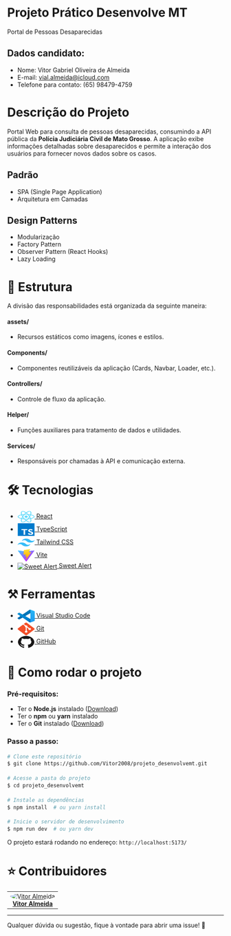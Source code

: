 # Projeto Prático Desenvolve MT
Portal de Pessoas Desaparecidas

## Dados candidato:
- Nome: Vitor Gabriel Oliveira de Almeida
- E-mail: vial.almeida@icloud.com
- Telefone para contato: (65) 98479-4759

# Descrição do Projeto
Portal Web para consulta de pessoas desaparecidas, consumindo a API pública da **Polícia Judiciária Civil de Mato Grosso**. A aplicação exibe informações detalhadas sobre desaparecidos e permite a interação dos usuários para fornecer novos dados sobre os casos.

## Padrão
- SPA (Single Page Application)
- Arquitetura em Camadas

## Design Patterns
- Modularização
- Factory Pattern
- Observer Pattern (React Hooks)
- Lazy Loading

# :open_file_folder: Estrutura
A divisão das responsabilidades está organizada da seguinte maneira:

#### assets/
- Recursos estáticos como imagens, ícones e estilos.

#### Components/
- Componentes reutilizáveis da aplicação (Cards, Navbar, Loader, etc.).

#### Controllers/
- Controle de fluxo da aplicação.

#### Helper/
- Funções auxiliares para tratamento de dados e utilidades.

#### Services/
- Responsáveis por chamadas à API e comunicação externa.


# :hammer_and_wrench: Tecnologias

- [<img align="center" alt="React" height="30" width="40" src="https://raw.githubusercontent.com/devicons/devicon/master/icons/react/react-original.svg"> React](https://react.dev/)
- [<img align="center" alt="TypeScript" height="30" width="40" src="https://raw.githubusercontent.com/devicons/devicon/master/icons/typescript/typescript-original.svg"> TypeScript](https://www.typescriptlang.org/)
- [<img align="center" alt="Tailwind" height="30" width="40" src="https://raw.githubusercontent.com/devicons/devicon/master/icons/tailwindcss/tailwindcss-original.svg"> Tailwind CSS](https://tailwindcss.com/)
- [<img align="center" alt="Vite" height="30" width="40" src="https://raw.githubusercontent.com/devicons/devicon/master/icons/vitejs/vitejs-original.svg"> Vite](https://vitejs.dev/)
- [<img align="center" alt="Sweet Alert" height="30" width="40" src="https://raw.githubusercontent.com/sweetalert2/sweetalert2/master/assets/swal2-logo.png"> Sweet Alert](https://sweetalert2.github.io/)


# :hammer_and_pick: Ferramentas

- [<img align="center" alt="VSCode" height="30" width="40" src="https://raw.githubusercontent.com/devicons/devicon/master/icons/vscode/vscode-original.svg"> Visual Studio Code](https://code.visualstudio.com/)
- [<img align="center" alt="Git" height="30" width="40" src="https://raw.githubusercontent.com/devicons/devicon/master/icons/git/git-original.svg"> Git](https://www.git.com/)
- [<img align="center" alt="GitHub" height="30" width="40" src="https://raw.githubusercontent.com/devicons/devicon/master/icons/github/github-original.svg"> GitHub](https://git-scm.com/)

# :rocket: Como rodar o projeto

### **Pré-requisitos:**
- Ter o **Node.js** instalado ([Download](https://nodejs.org/))
- Ter o **npm** ou **yarn** instalado
- Ter o **Git** instalado ([Download](https://git-scm.com/))

### **Passo a passo:**
```bash
# Clone este repositório
$ git clone https://github.com/Vitor2008/projeto_desenvolvemt.git

# Acesse a pasta do projeto
$ cd projeto_desenvolvemt

# Instale as dependências
$ npm install  # ou yarn install

# Inicie o servidor de desenvolvimento
$ npm run dev  # ou yarn dev
```

O projeto estará rodando no endereço: `http://localhost:5173/`

# :star: Contribuidores
<table>
<tr>
<td align="center">
<a href="https://github.com/Vitor2008"><img style="border-radius: 50%;" src="https://github.com/Vitor2008.png" width="100px;" alt="Vitor Almeida"/><br /><b>Vitor Almeida</b></a>
</td>
</tr>
</table>

---

Qualquer dúvida ou sugestão, fique à vontade para abrir uma issue! 🚀

